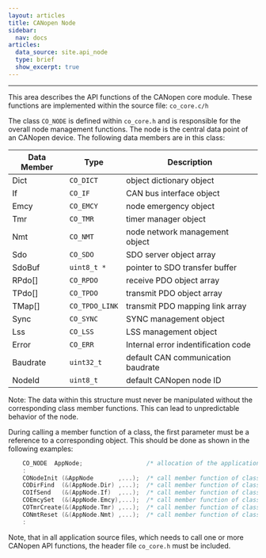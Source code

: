 ```yaml
---
layout: articles
title: CANopen Node
sidebar:
  nav: docs
articles:
  data_source: site.api_node
  type: brief
  show_excerpt: true
---
```


<div class="article__content" markdown="1">

  ---

  This area describes the API functions of the CANopen core module. These functions are implemented within the source file: `co_core.c/h`

  <!--more-->

  The class `CO_NODE` is defined within `co_core.h` and is responsible for the overall node management functions. The node is the central data point of an CANopen device. The following data members are in this class:

  | Data Member | Type | Description |
  | --- | --- | --- |
  | Dict | `CO_DICT` | object dictionary object |
  | If | `CO_IF` | CAN bus interface object |
  | Emcy | `CO_EMCY` | node emergency object |
  | Tmr | `CO_TMR` | timer manager object |
  | Nmt | `CO_NMT` | node network management object |
  | Sdo | `CO_SDO` | SDO server object array |
  | SdoBuf | `uint8_t *` | pointer to SDO transfer buffer |
  | RPdo[] | `CO_RPDO` | receive PDO object array |
  | TPdo[] | `CO_TPDO` | transmit PDO object array |
  | TMap[] | `CO_TPDO_LINK` | transmit PDO mapping link array |
  | Sync | `CO_SYNC` | SYNC management object |
  | Lss | `CO_LSS` | LSS management object |
  | Error | `CO_ERR` | Internal error indentification code |
  | Baudrate | `uint32_t` | default CAN communication baudrate |
  | NodeId | `uint8_t` | default CANopen node ID |

  Note: The data within this structure must never be manipulated without the corresponding class member functions. This can lead to unpredictable behavior of the node.

  During calling a member function of a class, the first parameter must be a reference to a corresponding object. This should be done as shown in the following examples:

  ```c
      CO_NODE  AppNode;                  /* allocation of the application node    */
      :
      CONodeInit (&AppNode       ,...);  /* call member function of class CO_NODE */
      CODirFind  (&(AppNode.Dir) ,...);  /* call member function of class CO_DIR  */
      COIfSend   (&(AppNode.If)  ,...);  /* call member function of class CO_IF   */
      COEmcySet  (&(AppNode.Emcy),...);  /* call member function of class CO_EMCY */
      COTmrCreate(&(AppNode.Tmr) ,...);  /* call member function of class CO_TMR  */
      CONmtReset (&(AppNode.Nmt) ,...);  /* call member function of class CO_NMT  */
      :
  ```

  Note, that in all application source files, which needs to call one or more CANopen API functions, the header file `co_core.h` must be included.

</div>
